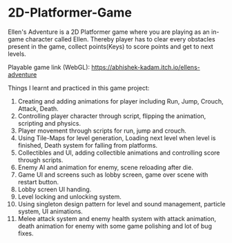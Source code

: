 # 2D-Platformer-Game
Ellen's Adventure is a 2D Platformer game where you are playing as an in-game character called Ellen. Thereby player has to clear every obstacles present in the game, collect points(Keys) to score points and get to next levels.

Playable game link (WebGL): https://abhishek-kadam.itch.io/ellens-adventure

Things I learnt and practiced in this game project:
1. Creating and adding animations for player including Run, Jump, Crouch, Attack, Death.
2. Controlling player character through script, flipping the animation, scripting and physics.
3. Player movement through scripts for run, jump and crouch.
4. Using Tile-Maps for level generation, Loading next level when level is finished, Death system for falling from platforms.
5. Collectibles and UI, adding collectible animations and controlling score through scripts.
6. Enemy AI and animation for enemy, scene reloading after die.
7. Game UI and screens such as lobby screen, game over scene with restart button.
8. Lobby screen UI handing.
9. Level locking and unlocking system.
10. Using singleton design pattern for level and sound management, particle system, UI animations.
11. Melee attack system and enemy health system with attack animation, death animation for enemy with some game polishing and lot of bug fixes.

